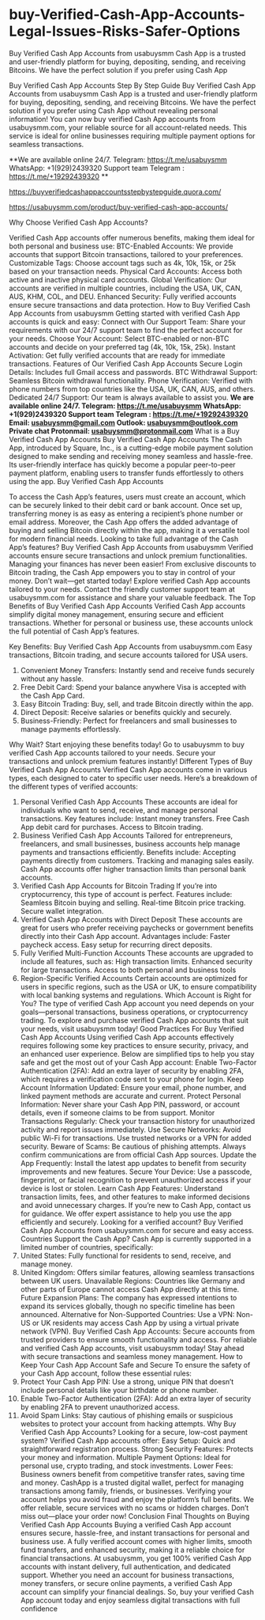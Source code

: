 # buy-Verified-Cash-App-Accounts-Legal-Issues-Risks-Safer-Options
Buy Verified Cash App Accounts from usabuysmm Cash App is a trusted and user-friendly platform for buying, depositing, sending, and receiving Bitcoins. We have the perfect solution if you prefer using Cash App 

Buy Verified Cash App Accounts Step By Step Guide 
Buy Verified Cash App Accounts from usabuysmm Cash App is a trusted and user-friendly platform for buying, depositing, sending, and receiving Bitcoins. We have the perfect solution if you prefer using Cash App without revealing personal information! You can now buy verified Cash App accounts from usabuysmm.com, your reliable source for all account-related needs. This service is ideal for online businesses requiring multiple payment options for seamless transactions.

**We are available online 24/7.
        Telegram: https://t.me/usabuysmm
WhatsApp: +1(929)2439320
Support team Telegram : https://t.me/+19292439320
**

https://buyverifiedcashappaccountsstepbystepguide.quora.com/


https://usabuysmm.com/product/buy-verified-cash-app-accounts/

Why Choose Verified Cash App Accounts?

Verified Cash App accounts offer numerous benefits, making them ideal for both personal and business use:
BTC-Enabled Accounts: We provide accounts that support Bitcoin transactions, tailored to your preferences.
Customizable Tags: Choose account tags such as 4k, 10k,  15k, or 25k based on your transaction needs.
Physical Card Accounts: Access both active and inactive physical card accounts.
Global Verification: Our accounts are verified in multiple countries, including the USA, UK, CAN, AUS, KHM, COL, and DEU.
Enhanced Security: Fully verified accounts ensure secure transactions and data protection.
How to Buy Verified Cash App Accounts from usabuysmm
Getting started with verified Cash App accounts is quick and easy:
Connect with Our Support Team: Share your requirements with our 24/7 support team to find the perfect account for your needs.
Choose Your Account: Select BTC-enabled or non-BTC accounts and decide on your preferred tag (4k, 10k, 15k, 25k).
Instant Activation: Get fully verified accounts that are ready for immediate transactions.
Features of Our Verified Cash App Accounts
Secure Login Details: Includes full Gmail access and passwords.
BTC Withdrawal Support: Seamless Bitcoin withdrawal functionality.
Phone Verification: Verified with phone numbers from top countries like the USA, UK, CAN, AUS, and others.
Dedicated 24/7 Support: Our team is always available to assist you.
**We are available online 24/7.
        Telegram: https://t.me/usabuysmm
WhatsApp: +1(929)2439320
Support team Telegram : https://t.me/+19292439320
Email: usabuysmm@gmail.com
Outlook: usabuysmm@outlook.com
Private chat
Protonmail: usabuysmm@protonmail.com**
What is a Buy Verified Cash App Accounts
Buy Verified Cash App Accounts The Cash App, introduced by Square, Inc., is a cutting-edge mobile payment solution designed to make sending and receiving money seamless and hassle-free. Its user-friendly interface has quickly become a popular peer-to-peer payment platform, enabling users to transfer funds effortlessly to others using the app.
Buy Verified Cash App Accounts

To access the Cash App’s features, users must create an account, which can be securely linked to their debit card or bank account.
Once set up, transferring money is as easy as entering a recipient’s phone number or email address.
Moreover, the Cash App offers the added advantage of buying and selling Bitcoin directly within the app, making it a versatile tool for modern financial needs.
Looking to take full advantage of the Cash App’s features? Buy Verified Cash App Accounts from usabuysmm
Verified accounts ensure secure transactions and unlock premium functionalities.
Managing your finances has never been easier! From exclusive discounts to Bitcoin trading, the Cash App empowers you to stay in control of your money.
Don’t wait—get started today! Explore verified Cash App accounts tailored to your needs.
Contact the friendly customer support team at usabuysmm.com for assistance and share your valuable feedback.
The Top Benefits of Buy Verified Cash App Accounts
Verified Cash App accounts simplify digital money management, ensuring secure and efficient transactions. Whether for personal or business use, these accounts unlock the full potential of Cash App’s features.


Key Benefits:
Buy Verified Cash App Accounts from usabuysmm.com Easy transactions, Bitcoin trading, and secure accounts tailored for USA users.
1. Convenient Money Transfers: Instantly send and receive funds securely without any hassle.
2. Free Debit Card: Spend your balance anywhere Visa is accepted with the Cash App Card.
3. Easy Bitcoin Trading: Buy, sell, and trade Bitcoin directly within the app.
4. Direct Deposit: Receive salaries or benefits quickly and securely.
5. Business-Friendly: Perfect for freelancers and small businesses to manage payments effortlessly.


Why Wait?
Start enjoying these benefits today! Go to usabuysmm to buy verified Cash App accounts tailored to your needs. Secure your transactions and unlock premium features instantly!
Different Types of Buy Verified Cash App Accounts
Verified Cash App accounts come in various types, each designed to cater to specific user needs. Here’s a breakdown of the different types of verified accounts:
1. Personal Verified Cash App Accounts
These accounts are ideal for individuals who want to send, receive, and manage personal transactions. Key features include:
Instant money transfers.
Free Cash App debit card for purchases.
Access to Bitcoin trading.
2. Business Verified Cash App Accounts
Tailored for entrepreneurs, freelancers, and small businesses, business accounts help manage payments and transactions efficiently. Benefits include:
Accepting payments directly from customers.
Tracking and managing sales easily.
Cash App accounts offer higher transaction limits than personal bank accounts.
3. Verified Cash App Accounts for Bitcoin Trading
If you’re into cryptocurrency, this type of account is perfect. Features include:
Seamless Bitcoin buying and selling.
Real-time Bitcoin price tracking.
Secure wallet integration.
4. Verified Cash App Accounts with Direct Deposit
These accounts are great for users who prefer receiving paychecks or government benefits directly into their Cash App account. Advantages include:
Faster paycheck access.
Easy setup for recurring direct deposits.
5. Fully Verified Multi-Function Accounts
These accounts are upgraded to include all features, such as:
High transaction limits.
Enhanced security for large transactions.
Access to both personal and business tools
6. Region-Specific Verified Accounts
Certain accounts are optimized for users in specific regions, such as the USA or UK, to ensure compatibility with local banking systems and regulations.
Which Account is Right for You?
The type of verified Cash App account you need depends on your goals—personal transactions, business operations, or cryptocurrency trading.
To explore and purchase verified Cash App accounts that suit your needs, visit usabuysmm today!
Good Practices For Buy Verified Cash App Accounts
Using verified Cash App accounts effectively requires following some key practices to ensure security, privacy, and an enhanced user experience. Below are simplified tips to help you stay safe and get the most out of your Cash App account:
Enable Two-Factor Authentication (2FA): Add an extra layer of security by enabling 2FA, which requires a verification code sent to your phone for login.
Keep Account Information Updated: Ensure your email, phone number, and linked payment methods are accurate and current.
Protect Personal Information: Never share your Cash App PIN, password, or account details, even if someone claims to be from support.
Monitor Transactions Regularly: Check your transaction history for unauthorized activity and report issues immediately.
Use Secure Networks: Avoid public Wi-Fi for transactions. Use trusted networks or a VPN for added security.
Beware of Scams: Be cautious of phishing attempts. Always confirm communications are from official Cash App sources.
Update the App Frequently: Install the latest app updates to benefit from security improvements and new features.
Secure Your Device: Use a passcode, fingerprint, or facial recognition to prevent unauthorized access if your device is lost or stolen.
Learn Cash App Features: Understand transaction limits, fees, and other features to make informed decisions and avoid unnecessary charges.
If you’re new to Cash App, contact us for guidance.
We offer expert assistance to help you use the app efficiently and securely.
Looking for a verified account? Buy Verified Cash App Accounts from usabuysmm.com for secure and easy access.
Countries Support the Cash App?
Cash App is currently supported in a limited number of countries, specifically:
1. United States: Fully functional for residents to send, receive, and manage money.
2. United Kingdom: Offers similar features, allowing seamless transactions between UK users.
Unavailable Regions:
Countries like Germany and other parts of Europe cannot access Cash App directly at this time.
Future Expansion Plans:
The company has expressed intentions to expand its services globally, though no specific timeline has been announced.
Alternative for Non-Supported Countries:
Use a VPN:  Non-US or UK residents may access Cash App by using a virtual private network (VPN).
Buy Verified Cash App Accounts:  Secure accounts from trusted providers to ensure smooth functionality and access.
For reliable and verified Cash App accounts, visit usabuysmm today! Stay ahead with secure transactions and seamless money management.
How to Keep Your Cash App Account Safe and Secure
To ensure the safety of your Cash App account, follow these essential rules:
1. Protect Your Cash App PIN: Use a strong, unique PIN that doesn’t include personal details like your birthdate or phone number.
2. Enable Two-Factor Authentication (2FA): Add an extra layer of security by enabling 2FA to prevent unauthorized access.
3. Avoid Spam Links: Stay cautious of phishing emails or suspicious websites to protect your account from hacking attempts.
Why Buy Verified Cash App Accounts?
Looking for a secure, low-cost payment system? Verified Cash App accounts offer:
Easy Setup: Quick and straightforward registration process.
Strong Security Features: Protects your money and information.
Multiple Payment Options: Ideal for personal use, crypto trading, and stock investments.
Lower Fees: Business owners benefit from competitive transfer rates, saving time and money.
CashApp is a trusted digital wallet, perfect for managing transactions among family, friends, or businesses. Verifying your account helps you avoid fraud and enjoy the platform’s full benefits. We offer reliable, secure services with no scams or hidden charges. Don’t miss out—place your order now!
Conclusion
Final Thoughts on Buying Verified Cash App Accounts
Buying a verified Cash App account ensures secure, hassle-free, and instant transactions for personal and business use. A fully verified account comes with higher limits, smooth fund transfers, and enhanced security, making it a reliable choice for financial transactions.
At usabuysmm, you get 100% verified Cash App accounts with instant delivery, full authentication, and dedicated support. Whether you need an account for business transactions, money transfers, or secure online payments, a verified Cash App account can simplify your financial dealings.
So, buy your verified Cash App account today and enjoy seamless digital transactions with full confidence
